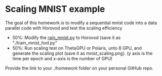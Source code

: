 # Scaling MNIST example
The goal of this homework is to modify a sequential mnist code into a data parallel code with Horovod and test the scaling efficiency

* 50%: Modify the [rain_mnist.py](./train_mnist.py) to Horovod (save it as "./train_mnist_hvd.py"
* 50%: Run scaling test on ThetaGPU or Polaris, unto 8 GPU, and generate the scaling plot (save it as mnist_scaling.png). (y axis is the time per epoch and x-axis is the number of GPU)

Provide the link to your ./homework folder on your personal GitHub repo. 
